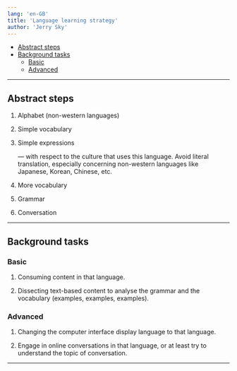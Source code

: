 ```yaml
---
lang: 'en-GB'
title: 'Language learning strategy'
author: 'Jerry Sky'
---
```


- [Abstract steps](#abstract-steps)
- [Background tasks](#background-tasks)
    - [Basic](#basic)
    - [Advanced](#advanced)

---

## Abstract steps

1. Alphabet (non-western languages)

2. Simple vocabulary

3. Simple expressions

    — with respect to the culture that uses this language.
    Avoid literal translation, especially concerning non-western languages
    like Japanese, Korean, Chinese, etc.

4. More vocabulary

5. Grammar

6. Conversation

---

## Background tasks

### Basic

1. Consuming content in that language.

2. Dissecting text-based content to analyse the grammar and the vocabulary (examples, examples, examples).

### Advanced

1. Changing the computer interface display language to that language.

2. Engage in online conversations in that language, or at least try to
    understand the topic of conversation.

---
